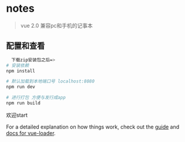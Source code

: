 # notes

> vue 2.0 兼容pc和手机的记事本

## 配置和查看

``` bash
  下载zip安装包之后=>
# 安装依赖
npm install

# 默认加载到本地端口号 localhost:8080
npm run dev

# 进行打包 方便与发行成app
npm run build

```

欢迎start

For a detailed explanation on how things work, check out the [guide](http://vuejs-templates.github.io/webpack/) and [docs for vue-loader](http://vuejs.github.io/vue-loader).
